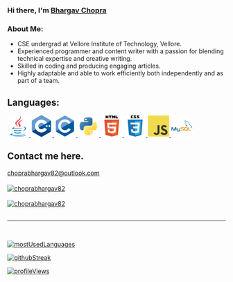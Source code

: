 ### Hi there, I'm [Bhargav Chopra](https://choprabhargav82.github.io)  


### About Me:
- CSE undergrad at Vellore Institute of Technology, Vellore.
- Experienced programmer and content writer with a passion for blending technical expertise and creative writing.
- Skilled in coding and producing engaging articles.
- Highly adaptable and able to work efficiently both independently and as part of a team.


<h2 align="left"><b>Languages:</b></h2>
<p align="left">
  <a href="https://www.java.com">
    <img
      src="https://raw.githubusercontent.com/devicons/devicon/master/icons/java/java-original.svg"
      alt="java"
      width="50"
      height="50"
    />
  </a>
  <a href="https://learn.microsoft.com/en-us/cpp/cpp/cpp-language-reference">
    <img
      src="https://raw.githubusercontent.com/devicons/devicon/master/icons/cplusplus/cplusplus-original.svg"
      alt="cpp"
      width="50"
      height="50"
    />
  </a>
  <a href="https://learn.microsoft.com/en-us/cpp/c-language/c-language-reference">
    <img
      src="https://raw.githubusercontent.com/devicons/devicon/master/icons/c/c-original.svg"
      alt="c"
      width="50"
      height="50"
    />
  </a>
  <a href="https://www.python.org">
    <img
      src="https://raw.githubusercontent.com/devicons/devicon/master/icons/python/python-original.svg"
      alt="python"
      width="50"
      height="50"
    />
  </a>
  <a href="https://developer.mozilla.org/en-US/docs/Web/HTML">
    <img
      src="https://raw.githubusercontent.com/devicons/devicon/master/icons/html5/html5-original-wordmark.svg"
      alt="html"
      width="50"
      height="50"
    />
  </a>
  <a href="https://developer.mozilla.org/en-US/docs/Web/CSS">
    <img
      src="https://raw.githubusercontent.com/devicons/devicon/master/icons/css3/css3-original-wordmark.svg"
      alt="css"
      width="50"
      height="50"
    />
  </a>
  <a href="https://developer.mozilla.org/en-US/docs/Web/JavaScript">
    <img
      src="https://raw.githubusercontent.com/devicons/devicon/master/icons/javascript/javascript-original.svg"
      alt="javascript"
      width="50"
      height="50"
    />
  </a>
  <a href="https://www.mysql.com">
    <img
      src="https://raw.githubusercontent.com/devicons/devicon/master/icons/mysql/mysql-original-wordmark.svg"
      alt="sql"
      width="50"
      height="50"
    />
  </a>

  <br>
</p>

<h2 align="left"><b>Contact me here.</b></h2>
<p align="left">
  <a href="mailto:choprabhargav82@outlook.com">choprabhargav82@outlook.com</a>
  <br><br>

  <a href="https://www.linkedin.com/in/choprabhargav82/" target="_blank">
  <img
      align="center"
      src="https://www.vectorlogo.zone/logos/linkedin/linkedin-icon.svg"
      alt="choprabhargav82"
      height="40"
      width="40"
  />
  </a>
  <br><br>

  <a href="https://www.instagram.com/choprabhargav82/" target="_blank">
    <img
      align="center"
      src="https://www.vectorlogo.zone/logos/instagram/instagram-icon.svg"
      alt="choprabhargav82"
      height="40"
      width="40"
  />
  </a>
  <br><br>
  
</p>

<hr>

<!-- <p>
  <img
    align="center"
    src="https://github-readme-stats.vercel.app/api?username=choprabhargav82&show_icons=true&locale=en"
    alt="githubStats"
  />
</p>
<p>
  <img
    align="left"
    src="https://github-readme-stats.vercel.app/api/top-langs?username=choprabhargav82&show_icons=true&locale=en&layout=compact"
    alt="mostUsedLanguages"
  />
</p> 
<p align="left">
  <img
    src="https://komarev.com/ghpvc/?username=choprabhargav82&label=Profile%20views&color=ff0000&style=flat"
    alt="profileViews"
  />
</p> -->

<br>

[![mostUsedLanguages](https://github-readme-stats.vercel.app/api/top-langs/?username=choprabhargav82&show_icons=true&theme=midnight-purple&layout=compact)](https://github.com/choprabhargav82)

[![githubStreak](https://github-readme-streak-stats.herokuapp.com?user=choprabhargav82&theme=tokyonight-duo&border_radius=25&card_width=500)](https://github.com/choprabhargav82)

[![profileViews](https://komarev.com/ghpvc/?username=choprabhargav82&label=Profile%20views&color=ff0000&style=flat)](https://github.com/choprabhargav82)







<!--

- 🔭 I’m currently working on ...
- 🌱 I’m currently learning ...
- 👯 I’m looking to collaborate on ...
- 🤔 I’m looking for help with ...
- 💬 Ask me about ...
- 📫 How to reach me: ...
- 😄 Pronouns: ...
- ⚡ Fun fact: ...
-->
